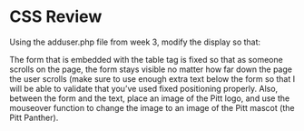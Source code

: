 <h1>CSS Review</h1>
Using the adduser.php file from week 3, modify the display so that:

The form that is embedded with the table tag is fixed so that as someone scrolls on the page, the form stays visible no matter how far down the page the user scrolls (make sure to use enough extra text below the form so that I will be able to validate that you’ve used fixed positioning properly.
Also, between the form and the text, place an image of the Pitt logo, and use the mouseover function to change the image to an image of the Pitt mascot (the Pitt Panther).
